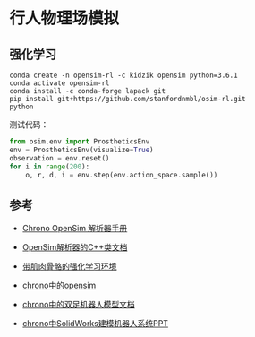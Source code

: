 # 行人物理场模拟

## 强化学习

```shell
conda create -n opensim-rl -c kidzik opensim python=3.6.1
conda activate opensim-rl
conda install -c conda-forge lapack git
pip install git+https://github.com/stanfordnmbl/osim-rl.git
python
```

测试代码：
```python
from osim.env import ProstheticsEnv
env = ProstheticsEnv(visualize=True)
observation = env.reset()
for i in range(200):
    o, r, d, i = env.step(env.action_space.sample())
```

## 参考

- [Chrono OpenSim 解析器手册](https://sbel.wiscweb.wisc.edu/wp-content/uploads/sites/569/2018/06/TR-2017-08.pdf)

- [OpenSim解析器的C++类文档](https://api.projectchrono.org/classchrono_1_1parsers_1_1_ch_parser_open_sim.html)

- [带肌肉骨骼的强化学习环境](http://osim-rl.kidzinski.com/)

- [chrono中的opensim](https://gitlab.buaanlsde.cn/carla/chrono/-/tree/7.0.2/data/opensim)

- [chrono中的双足机器人模型文档](https://api.projectchrono.org/group__robot__models__robosimian.html)

- [chrono中SolidWorks建模机器人系统PPT](https://www.projectchrono.org/assets/slides_3_0_0/6_OtherModules/5_ChronoRoboticsSupport.pdf)
